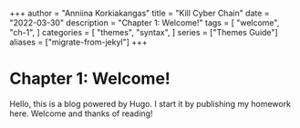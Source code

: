 +++
author = "Anniina Korkiakangas"
title = "Kill Cyber Chain"
date = "2022-03-30"
description = "Chapter 1: Welcome!"
tags = [
    "welcome",
    "ch-1",
]
categories = [
    "themes",
    "syntax",
]
series = ["Themes Guide"]
aliases = ["migrate-from-jekyl"]
+++

# Chapter 1: Welcome!  

Hello, this is a blog powered by Hugo. I start it by publishing my homework here. Welcome and thanks of reading! 
